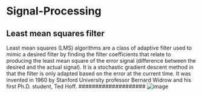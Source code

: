 # Signal-Processing
## Least mean squares filter
Least mean squares (LMS) algorithms are a class of adaptive filter used to mimic a desired filter by finding the filter coefficients that relate to producing the least mean square of the error signal (difference between the desired and the actual signal). It is a stochastic gradient descent method in that the filter is only adapted based on the error at the current time. It was invented in 1960 by Stanford University professor Bernard Widrow and his first Ph.D. student, Ted Hoff.
#################### ![image](https://user-images.githubusercontent.com/90008976/135154492-8ce205aa-c2d4-48c7-90b8-3d0367f351d7.png)
